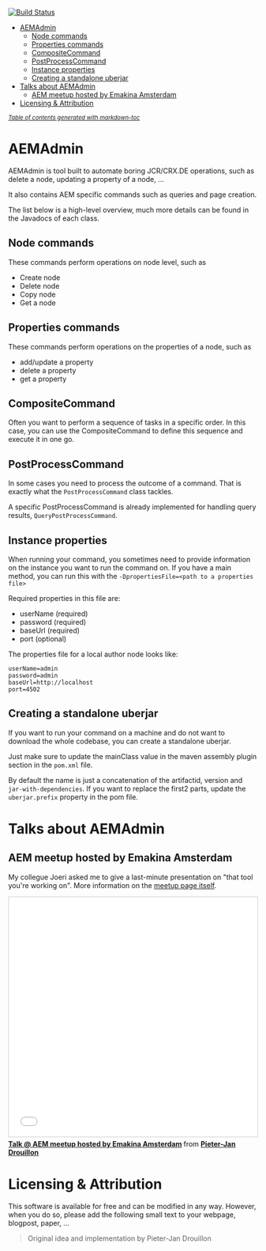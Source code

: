 [![Build Status](https://travis-ci.org/pieterjd/aemadmin.svg?branch=master)](https://travis-ci.org/pieterjd/aemadmin)

- [AEMAdmin](#aemadmin)
  * [Node commands](#node-commands)
  * [Properties commands](#properties-commands)
  * [CompositeCommand](#compositecommand)
  * [PostProcessCommand](#postprocesscommand)
  * [Instance properties](#instance-properties)
  * [Creating a standalone uberjar](#creating-a-standalone-uberjar)
- [Talks about AEMAdmin](#talks-about-aemadmin)
  * [AEM meetup hosted by Emakina Amsterdam](#aem-meetup-hosted-by-emakina-amsterdam)
- [Licensing & Attribution](#licensing---attribution)

<small><i><a href='http://ecotrust-canada.github.io/markdown-toc/'>Table of contents generated with markdown-toc</a></i></small>
# AEMAdmin

AEMAdmin is tool built to automate boring JCR/CRX.DE operations, such as delete a node, updating a property of a node, ...

It also contains AEM specific commands such as queries and page creation.

The list below is a high-level overview, much more details can be found in the Javadocs of each class.
## Node commands
These commands perform operations on node level, such as
* Create node
* Delete node
* Copy node
* Get a node

## Properties commands 
These commands perform operations on the properties of a node, such as
* add/update a property
* delete a property
* get a property

## CompositeCommand
Often you want to perform a sequence of tasks in a specific order. In this case,
you can use the CompositeCommand to define this sequence and execute it in one go.

## PostProcessCommand
In some cases you need to process the outcome of a command. That is exactly what
the ``PostProcessCommand`` class tackles.

A specific PostProcessCommand is already implemented for handling query results, ``QueryPostProcessCommand``.

## Instance properties
When running your command, you sometimes need to provide information on the instance you want to run the command on. If you have a main method, you can run this with the
``-DpropertiesFile=<path to a properties file>``

Required properties in this file are:
* userName (required)
* password (required)
* baseUrl (required)
* port (optional)

The properties file for a local author node looks like:
````
userName=admin
password=admin
baseUrl=http://localhost
port=4502
````
## Creating a standalone uberjar
If you want to run your command on a machine and do not want to download the whole codebase,
you can create a standalone uberjar.

Just make sure to update the mainClass value in the maven assembly plugin section in the ``pom.xml`` file.

By default the name is just a concatenation of the artifactid, version and ``jar-with-dependencies``. If you want
to replace the first2 parts, update the ``uberjar.prefix`` property in the pom file.

# Talks about AEMAdmin
## AEM meetup hosted by Emakina Amsterdam
My collegue Joeri asked me to give a last-minute presentation on "that tool you're working on". More information
on the [meetup page itself](https://www.meetup.com/AEM-Developer-Meetup/events/248690741/).
<iframe src="//www.slideshare.net/slideshow/embed_code/key/xk2p9CpUsMz98C" width="595" height="485" frameborder="0" marginwidth="0" marginheight="0" scrolling="no" style="border:1px solid #CCC; border-width:1px; margin-bottom:5px; max-width: 100%;" allowfullscreen> </iframe> <div style="margin-bottom:5px"> <strong> <a href="//www.slideshare.net/m9600174/talk-aem-meetup-hosted-by-emakina-amsterdam" title="Talk @ AEM meetup hosted by Emakina Amsterdam" target="_blank">Talk @ AEM meetup hosted by Emakina Amsterdam</a> </strong> from <strong><a href="https://www.slideshare.net/m9600174" target="_blank">Pieter-Jan Drouillon</a></strong> </div>

# Licensing & Attribution
This software is available for free and can be modified in any way. However, when you do so, please add the following small
text to your webpage, blogpost, paper, ...

> Original idea and implementation by Pieter-Jan Drouillon

